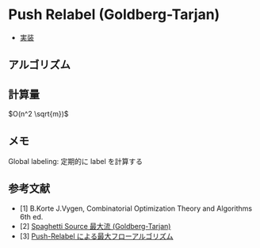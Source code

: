 # Push Relabel (Goldberg-Tarjan)

- [実装](../cpp/push_relabel.hpp)

## アルゴリズム

## 計算量

$O(n^2 \sqrt{m})$

## メモ

Global labeling: 定期的に label を計算する

## 参考文献

- [1] B.Korte J.Vygen, Combinatorial Optimization Theory and Algorithms 6th ed.
- [2] [Spaghetti Source 最大流 (Goldberg-Tarjan)](http://www.prefield.com/algorithm/graph/goldberg_tarjan.html)
- [3] [Push-Relabel による最大フローアルゴリズム](https://kenkoooo.hatenablog.com/entry/2016/12/22/143638)
